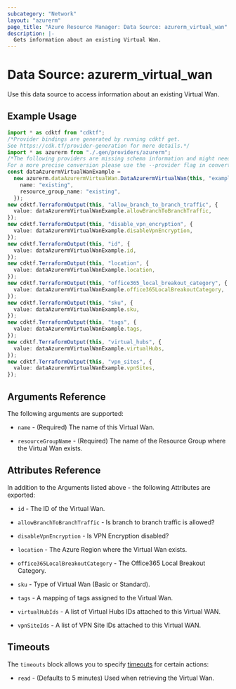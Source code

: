 ```yaml
---
subcategory: "Network"
layout: "azurerm"
page_title: "Azure Resource Manager: Data Source: azurerm_virtual_wan"
description: |-
  Gets information about an existing Virtual Wan.
---
```


# Data Source: azurerm\_virtual\_wan

Use this data source to access information about an existing Virtual Wan.

## Example Usage

```typescript
import * as cdktf from "cdktf";
/*Provider bindings are generated by running cdktf get.
See https://cdk.tf/provider-generation for more details.*/
import * as azurerm from "./.gen/providers/azurerm";
/*The following providers are missing schema information and might need manual adjustments to synthesize correctly: azurerm.
For a more precise conversion please use the --provider flag in convert.*/
const dataAzurermVirtualWanExample =
  new azurerm.dataAzurermVirtualWan.DataAzurermVirtualWan(this, "example", {
    name: "existing",
    resource_group_name: "existing",
  });
new cdktf.TerraformOutput(this, "allow_branch_to_branch_traffic", {
  value: dataAzurermVirtualWanExample.allowBranchToBranchTraffic,
});
new cdktf.TerraformOutput(this, "disable_vpn_encryption", {
  value: dataAzurermVirtualWanExample.disableVpnEncryption,
});
new cdktf.TerraformOutput(this, "id", {
  value: dataAzurermVirtualWanExample.id,
});
new cdktf.TerraformOutput(this, "location", {
  value: dataAzurermVirtualWanExample.location,
});
new cdktf.TerraformOutput(this, "office365_local_breakout_category", {
  value: dataAzurermVirtualWanExample.office365LocalBreakoutCategory,
});
new cdktf.TerraformOutput(this, "sku", {
  value: dataAzurermVirtualWanExample.sku,
});
new cdktf.TerraformOutput(this, "tags", {
  value: dataAzurermVirtualWanExample.tags,
});
new cdktf.TerraformOutput(this, "virtual_hubs", {
  value: dataAzurermVirtualWanExample.virtualHubs,
});
new cdktf.TerraformOutput(this, "vpn_sites", {
  value: dataAzurermVirtualWanExample.vpnSites,
});

```

## Arguments Reference

The following arguments are supported:

*   `name` - (Required) The name of this Virtual Wan.

*   `resourceGroupName` - (Required) The name of the Resource Group where the Virtual Wan exists.

## Attributes Reference

In addition to the Arguments listed above - the following Attributes are exported:

*   `id` - The ID of the Virtual Wan.

*   `allowBranchToBranchTraffic` - Is branch to branch traffic is allowed?

*   `disableVpnEncryption` - Is VPN Encryption disabled?

*   `location` - The Azure Region where the Virtual Wan exists.

*   `office365LocalBreakoutCategory` - The Office365 Local Breakout Category.

*   `sku` - Type of Virtual Wan (Basic or Standard).

*   `tags` - A mapping of tags assigned to the Virtual Wan.

*   `virtualHubIds` - A list of Virtual Hubs IDs attached to this Virtual WAN.

*   `vpnSiteIds` - A list of VPN Site IDs attached to this Virtual WAN.

## Timeouts

The `timeouts` block allows you to specify [timeouts](https://www.terraform.io/language/resources/syntax#operation-timeouts) for certain actions:

* `read` - (Defaults to 5 minutes) Used when retrieving the Virtual Wan.

